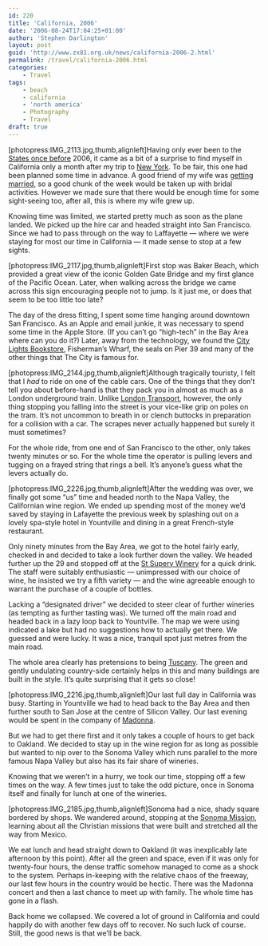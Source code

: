 ```yaml
---
id: 220
title: 'California, 2006'
date: '2006-08-24T17:04:25+01:00'
author: 'Stephen Darlington'
layout: post
guid: 'http://www.zx81.org.uk/news/california-2006-2.html'
permalink: /travel/california-2006.html
categories:
    - Travel
tags:
    - beach
    - california
    - 'north america'
    - Photography
    - Travel
draft: true
---
```


\[photopress:IMG\_2113.jpg,thumb,alignleft\]Having only ever been to the [States once before](/travel/misc2003.html "Pictures of Charlotte, NC") 2006, it came as a bit of a surprise to find myself in California only a month after my trip to [New York](/travel/new-york-2006.html "Pictures of New York, NY"). To be fair, this one had been planned some time in advance. A good friend of my wife was [getting married](http://bcuk.blogspot.com/2006/06/my-best-friends-wedding.html "S&H Get Married"), so a good chunk of the week would be taken up with bridal activities. However we made sure that there would be enough time for some sight-seeing too, after all, this is where my wife grew up.

Knowing time was limited, we started pretty much as soon as the plane landed. We picked up the hire car and headed straight into San Francisco. Since we had to pass through on the way to Laffayette — where we were staying for most our time in California — it made sense to stop at a few sights.

\[photopress:IMG\_2117.jpg,thumb,alignleft\]First stop was Baker Beach, which provided a great view of the iconic Golden Gate Bridge and my first glance of the Pacific Ocean. Later, when walking across the bridge we came across this sign encouraging people not to jump. Is it just me, or does that seem to be too little too late?

The day of the dress fitting, I spent some time hanging around downtown San Francisco. As an Apple and email junkie, it was necessary to spend some time in the Apple Store. (If you can’t go “high-tech” in the Bay Area where can you do it?) Later, away from the technology, we found the [City Lights Bookstore](http://www.citylights.com/ "City Lights Bookstore"), Fisherman’s Wharf, the seals on Pier 39 and many of the other things that The City is famous for.

\[photopress:IMG\_2144.jpg,thumb,alignleft\]Although tragically touristy, I felt that I *had* to ride on one of the cable cars. One of the things that they don’t tell you about before-hand is that they pack you in almost as much as a London underground train. Unlike [London Transport](http://www.tfl.gov.uk/ "Transport for London"), however, the only thing stopping you falling into the street is your vice-like grip on poles on the tram. It’s not uncommon to breath in or clench buttocks in preparation for a collision with a car. The scrapes never actually happened but surely it must sometimes?

For the whole ride, from one end of San Francisco to the other, only takes twenty minutes or so. For the whole time the operator is pulling levers and tugging on a frayed string that rings a bell. It’s anyone’s guess what the levers actually do.

\[photopress:IMG\_2226.jpg,thumb,alignleft\]After the wedding was over, we finally got some “us” time and headed north to the Napa Valley, the Californian wine region. We ended up spending most of the money we’d saved by staying in Lafayette the previous week by splashing out on a lovely spa-style hotel in Yountville and dining in a great French-style restaurant.

Only ninety minutes from the Bay Area, we got to the hotel fairly early, checked in and decided to take a look further down the valley. We headed further up the 29 and stopped off at the [St Supery Winery](http://www.stsupery.com/ "St Supery Winery") for a quick drink. The staff were suitably enthusiastic — unimpressed with our choice of wine, he insisted we try a fifth variety — and the wine agreeable enough to warrant the purchase of a couple of bottles.

Lacking a “designated driver” we decided to steer clear of further wineries (as tempting as further tasting was). We turned off the main road and headed back in a lazy loop back to Yountville. The map we were using indicated a lake but had no suggestions how to actually get there. We guessed and were lucky. It was a nice, tranquil spot just metres from the main road.

The whole area clearly has pretensions to being [Tuscany](/travel/italy2.html "Tuscany pictures"). The green and gently undulating country-side certainly helps in this and many buildings are built in the style. It’s quite surprising that it gets so close!

\[photopress:IMG\_2216.jpg,thumb,alignleft\]Our last full day in California was busy. Starting in Yountville we had to head back to the Bay Area and then further south to San Jose at the centre of Silicon Valley. Our last evening would be spent in the company of [Madonna](http://www.livedaily.com/reviews/Live_Review_Madonna_in_San_Jose_CA-10164.html "Madonna gig review").

But we had to get there first and it only takes a couple of hours to get back to Oakland. We decided to stay up in the wine region for as long as possible but wanted to nip over to the Sonoma Valley which runs parallel to the more famous Napa Valley but also has its fair share of wineries.

Knowing that we weren’t in a hurry, we took our time, stopping off a few times on the way. A few times just to take the odd picture, once in Sonoma itself and finally for lunch at one of the wineries.

\[photopress:IMG\_2185.jpg,thumb,alignleft\]Sonoma had a nice, shady square bordered by shops. We wandered around, stopping at the [Sonoma Mission](http://gocalifornia.about.com/od/camissions/a/smahist.htm "Sonoma Mission history"), learning about all the Christian missions that were built and stretched all the way from Mexico.

We eat lunch and head straight down to Oakland (it was inexplicably late afternoon by this point). After all the green and space, even if it was only for twenty-four hours, the dense traffic somehow managed to come as a shock to the system. Perhaps in-keeping with the relative chaos of the freeway, our last few hours in the country would be hectic. There was the Madonna concert and then a last chance to meet up with family. The whole time has gone in a flash.

Back home we collapsed. We covered a lot of ground in California and could happily do with another few days off to recover. No such luck of course. Still, the good news is that we’ll be back.
